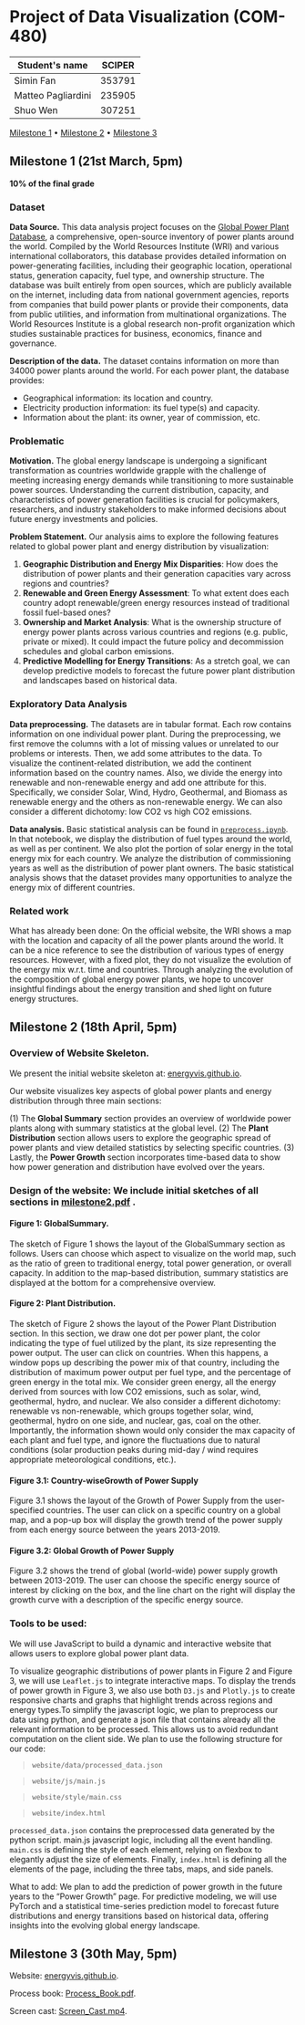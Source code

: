 # Project of Data Visualization (COM-480)

| Student's name     | SCIPER |
| ------------------ | ------ |
| Simin Fan          | 353791 |
| Matteo Pagliardini | 235905 |
| Shuo Wen           | 307251 |

[Milestone 1](#milestone-1) • [Milestone 2](#milestone-2) • [Milestone 3](#milestone-3)

## Milestone 1 (21st March, 5pm)

**10% of the final grade**

### Dataset

**Data Source.** This data analysis project focuses on the [Global Power Plant Database](https://datasets.wri.org/datasets/global-power-plant-database), a comprehensive, open-source inventory of power plants around the world. Compiled by the World Resources Institute (WRI) and various international collaborators, this database provides detailed information on power-generating facilities, including their geographic location, operational status, generation capacity, fuel type, and ownership structure. The database was built entirely from open sources, which are publicly available on the internet, including data from national government agencies, reports from companies that build power plants or provide their components, data from public utilities, and information from multinational organizations. The World Resources Institute is a global research non-profit organization which studies sustainable practices for business, economics, finance and governance.

**Description of the data.** The dataset contains information on more than 34000 power plants around the world. For each power plant, the database provides:

- Geographical information: its location and country.
- Electricity production information: its fuel type(s) and capacity.
- Information about the plant: its owner, year of commission, etc.

### Problematic

**Motivation.** The global energy landscape is undergoing a significant transformation as countries worldwide grapple with the challenge of meeting increasing energy demands while transitioning to more sustainable power sources. Understanding the current distribution, capacity, and characteristics of power generation facilities is crucial for policymakers, researchers, and industry stakeholders to make informed decisions about future energy investments and policies.

**Problem Statement.** Our analysis aims to explore the following features related to global power plant and energy distribution by visualization:

1. **Geographic Distribution and Energy Mix Disparities**: How does the distribution of power plants and their generation capacities vary across regions and countries?
2. **Renewable and Green Energy Assessment**:  To what extent does each country adopt renewable/green energy resources instead of traditional fossil fuel-based ones?
3. **Ownership and Market Analysis**: What is the ownership structure of energy power plants across various countries and regions (e.g. public, private or mixed). It could impact the future policy and decommission schedules and global carbon emissions.
4. **Predictive Modelling for Energy Transitions**: As a stretch goal, we can develop predictive models to forecast the future power plant distribution and landscapes based on historical data.

### Exploratory Data Analysis

**Data preprocessing.** The datasets are in tabular format. Each row contains information on one individual power plant. During the preprocessing, we first remove the columns with a lot of missing values or unrelated to our problems or interests. Then, we add some attributes to the data. To visualize the continent-related distribution, we add the continent information based on the country names. Also, we divide the energy into renewable and non-renewable energy and add one attribute for this. Specifically, we consider Solar, Wind, Hydro, Geothermal, and Biomass as renewable energy and the others as non-renewable energy. We can also consider a different dichotomy: low CO2 vs high CO2 emissions.

**Data analysis.** Basic statistical analysis can be found in [`preprocess.ipynb`](https://github.com/com-480-data-visualization/com-480-EnergyVis/blob/main/preprocess.ipynb). In that notebook, we display the distribution of fuel types around the world, as well as per continent. We also plot the portion of solar energy in the total energy mix for each country. We analyze the distribution of commissioning years as well as the distribution of power plant owners. The basic statistical analysis shows that the dataset provides many opportunities to analyze the energy mix of different countries.

### Related work

What has already been done: On the official website, the WRI shows a map with the location and capacity of all the power plants around the world. It can be a nice reference to see the distribution of various types of energy resources. However, with a fixed plot, they do not visualize the evolution of the energy mix w.r.t. time and countries. Through analyzing the evolution of the composition of global energy power plants, we hope to uncover insightful findings about the energy transition and shed light on future energy structures.

## Milestone 2 (18th April, 5pm)

### Overview of Website Skeleton.

We present the initial website skeleton at: [energyvis.github.io](https://olivia-fsm.github.io/energyvis.github.io/).

Our website visualizes key aspects of global power plants and energy distribution through three main sections:

(1) The **Global Summary** section provides an overview of worldwide power plants along with summary statistics at the global level. (2) The **Plant Distribution** section allows users to explore the geographic spread of power plants and view detailed statistics by selecting specific countries. (3) Lastly, the **Power Growth** section incorporates time-based data to show how power generation and distribution have evolved over the years.

### Design of the website: We include initial sketches of all sections in [milestone2.pdf](https://github.com/com-480-data-visualization/com-480-EnergyVis/blob/main/milestone_2.pdf) .

#### Figure 1: GlobalSummary.

The sketch of Figure 1 shows the layout of the GlobalSummary section as follows. Users can choose which aspect to visualize on the world map, such as the ratio of green to traditional energy, total power generation, or overall capacity. In addition to the map-based distribution, summary statistics are displayed at the bottom for a comprehensive overview.

#### Figure 2: Plant Distribution.

The sketch of Figure 2 shows the layout of the Power Plant Distribution section. In this section, we draw one dot per power plant, the color indicating the type of fuel utilized by the plant, its size representing the power output. The user can click on countries. When this happens, a window pops up describing the power mix of that country, including the distribution of maximum power output per fuel type, and the percentage of green energy in the total mix. We consider green energy, all the energy derived from sources with low CO2 emissions, such as solar, wind, geothermal, hydro, and nuclear. We also consider a different dichotomy: renewable vs non-renewable, which groups together solar, wind, geothermal, hydro on one side, and nuclear, gas, coal on the other. Importantly, the information shown would only consider the max capacity of each plant and fuel type, and ignore the fluctuations due to natural conditions (solar production peaks during mid-day / wind requires appropriate meteorological conditions, etc.).

#### Figure 3.1: Country-wiseGrowth of Power Supply

Figure 3.1 shows the layout of the Growth of Power Supply from the user-specified countries. The user can click on a specific country on a global map, and a pop-up box will display the growth trend of the power supply from each energy source between the years 2013-2019.

#### Figure 3.2: Global Growth of Power Supply

Figure 3.2 shows the trend of global (world-wide) power supply growth between 2013-2019. The user can choose the specific energy source of interest by clicking on the box, and the line chart on the right will display the growth curve with a description of the specific energy source.

### Tools to be used:

We will use JavaScript to build a dynamic and interactive website that allows users to explore global power plant data.

To visualize geographic distributions of power plants in Figure 2 and Figure 3, we will use `Leaflet.js` to integrate interactive maps. To display the trends of power growth in Figure 3, we also use both `D3.js` and `Plotly.js` to create responsive charts and graphs that highlight trends across regions and energy types.To simplify the javascript logic, we plan to preprocess our data using python, and generate a json file that contains already all the relevant information to be processed. This allows us to avoid redundant computation on the client side. We plan to use the following structure for our code:

> `website/data/processed_data.json`

> `website/js/main.js`

> `website/style/main.css`

> `website/index.html`

`processed_data.json` contains the preprocessed data generated by the python script. main.js javascript logic, including all the event handling. `main.css` is defining the style of each element, relying on flexbox to elegantly adjust the size of elements. Finally, `index.html` is defining all the elements of the page, including the three tabs, maps, and side panels.

What to add: We plan to add the prediction of power growth in the future years to the “Power Growth” page. For predictive modeling, we will use PyTorch and a statistical time-series prediction model to forecast future distributions and energy transitions based on historical data, offering insights into the evolving global energy landscape.

## Milestone 3 (30th May, 5pm)

Website: [energyvis.github.io](https://olivia-fsm.github.io/energyvis.github.io/).

Process book: [Process_Book.pdf](https://github.com/com-480-data-visualization/com-480-EnergyVis/blob/main/Process_Book.pdf).

Screen cast: [Screen_Cast.mp4](https://github.com/com-480-data-visualization/com-480-EnergyVis/blob/main/Screen_Cast.mp4).
